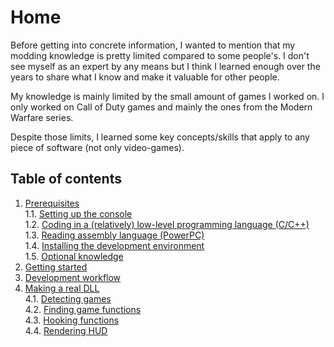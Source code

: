 # Home
Before getting into concrete information, I wanted to mention that my modding knowledge is pretty limited compared to some people's. I don't see myself as an expert by any means but I think I learned enough over the years to share what I know and make it valuable for other people.

My knowledge is mainly limited by the small amount of games I worked on. I only worked on Call of Duty games and mainly the ones from the Modern Warfare series.

Despite those limits, I learned some key concepts/skills that apply to any piece of software (not only video-games).

## Table of contents

1. [Prerequisites](Prerequisites/prerequisites.md)  
    1.1. [Setting up the console](Prerequisites/console-setup.md)  
    1.2. [Coding in a (relatively) low-level programming language (C/C++)](Prerequisites/coding.md)  
    1.3. [Reading assembly language (PowerPC)](Prerequisites/assembly.md)  
    1.4. [Installing the development environment](Prerequisites/install-env.md)  
    1.5. [Optional knowledge](Prerequisites/optional.md)  
2. [Getting started](GettingStarted/getting-started.md)  
3. [Development workflow](DevelopmentWorkflow/development-workflow.md)  
4. [Making a real DLL](DLL/making-dll.md)  
    4.1. [Detecting games](DLL/DetectingGames/detecting-games.md)  
    4.2. [Finding game functions](DLL/finding-functions.md)  
    4.3. [Hooking functions](DLL/HookingFunctions/hooking-functions.md)  
    4.4. [Rendering HUD](DLL/RenderingHUD/rendering-hud.md)  
